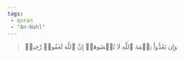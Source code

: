 ```yaml
---
tags: 
 - quran 
 - "An-Nahl"
---
```


> وَإِن تَعُدُّواْ نِعۡمَةَ ٱللَّهِ لَا تُحۡصُوهَآۗ إِنَّ ٱللَّهَ لَغَفُورٞ رَّحِيمٞ
